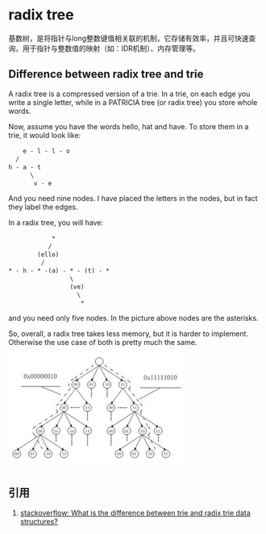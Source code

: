 # radix tree

基数树，是将指针与long整数键值相关联的机制，它存储有效率，并且可快速查询，用于指针与整数值的映射（如：IDR机制）、内存管理等。

## Difference between radix tree and trie

A radix tree is a compressed version of a trie. In a trie, on each edge you write a single letter, while in a PATRICIA tree (or radix tree) you store whole words.

Now, assume you have the words hello, hat and have. To store them in a trie, it would look like:
```
    e - l - l - o
  /
h - a - t
      \
       v - e
```
And you need nine nodes. I have placed the letters in the nodes, but in fact they label the edges.

In a radix tree, you will have:
```
            *
           /
        (ello)
         /
* - h - * -(a) - * - (t) - *
                 \
                 (ve)
                   \
                    *
```
and you need only five nodes. In the picture above nodes are the asterisks.

So, overall, a radix tree takes less memory, but it is harder to implement. Otherwise the use case of both is pretty much the same.

![](images/radix_tree/1.png)

## 引用

1. [stackoverflow: What is the difference between trie and radix trie data structures?](https://stackoverflow.com/questions/14708134/what-is-the-difference-between-trie-and-radix-trie-data-structures)